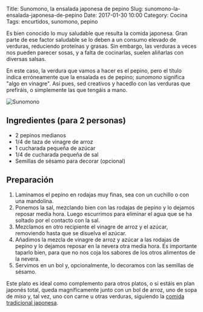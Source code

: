 Title: Sunomono, la ensalada japonesa de pepino
Slug: sunomono-la-ensalada-japonesa-de-pepino
Date: 2017-01-30 10:00
Category: Cocina
Tags: encurtidos, sunomono, pepino



Es bien conocido lo muy saludable que resulta la comida japonesa. Gran parte de ese factor saludable se lo deben a un consumo elevado de verduras, reduciendo proteínas y grasas. Sin embargo, las verduras a veces nos pueden parecer sosas, y a falta de cocinarlas, suelen aliñarlas con diversas salsas.

En este caso, la verdura que vamos a hacer es el pepino, pero el título indica erróneamente que la ensalada es de pepino; *sunomono* significa "algo en vinagre". Así pues, sed creativos y hacedlo con las verduras que prefiráis, o simplemente las que tengáis a mano.

![Sunomono]({filename}/images/sunomono.jpg)

## Ingredientes (para 2 personas)

* 2 pepinos medianos
* 1/4 de taza de vinagre de arroz
* 1 cucharada pequeña de azúcar
* 1/4 de cucharada pequeña de sal
* Semillas de sésamo para decorar (opcional)

## Preparación

1. Laminamos el pepino en rodajas muy finas, sea con un cuchillo o con una mandolina.
2. Ponemos la sal, mezclando bien con las rodajas de pepino y lo dejamos reposar media hora. Luego escurrimos para eliminar el agua que se ha soltado por el contacto con la sal.
3. Mezclamos en otro recipiente el vinagre de arroz y el azúcar, removiendo hasta que se disuelva el azúcar.
4. Añadimos la mezcla de vinagre de arroz y azúcar a las rodajas de pepino y lo dejamos reposar en la nevera otra media hora. Es importante taparlo bien, para que no nos coja los sabores de los otros alimentos de la nevera.
5. Servimos en un bol y, opcionalmente, lo decoramos con las semillas de sésamo.

Este plato es ideal como complemento para otros platos, o si estáis en plan japonés total, queda magníficamente junto con un bol de arroz, uno de sopa de *miso* y, tal vez, uno con carne u otras verduras, siguiendo la [comida tradicional japonesa]({filename}/articles/introduccion-a-la-gastronomia-japonesa.md).

